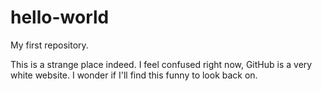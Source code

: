 # hello-world
My first repository.

This is a strange place indeed. I feel confused right now, GitHub is a very white website.
I wonder if I'll find this funny to look back on.
